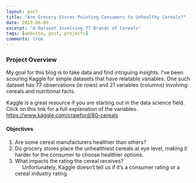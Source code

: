 ```yaml
---
layout: post
title: "Are Grocery Stores Pointing Consumers to Unhealthy Cereals?"
date: 2019-06-09
excerpt: "A Dataset Involving 77 Brands of Cereals"
tags: [website, post, projects]
comments: true
---
```


### Project Overview

My goal for this blog is to take data and find intriguing insights. I’ve been scouring Kaggle for simple datasets that have relatable variables. One such dataset has 77 observations (ie rows) and 21 variables (columns) involving cereals and nutritional facts.

Kaggle is a great resource if you are starting out in the data science field. Click on this link for a full explanation of the variables.
<a href="https://www.kaggle.com/crawford/80-cereals"> https://www.kaggle.com/crawford/80-cereals </a> <br>

#### Objectives

1. Are some cereal manufacturers healthier than others?
2. Do grocery stores place the unhealthiest cereals at eye level, making it harder for the consumer to choose healthier options.
3. What impacts the rating the cereal receives? <br>
    &nbsp;&nbsp;&nbsp;&nbsp; Unfortunately, Kaggle doesn’t tell us if it’s a consumer rating or a cereal industry rating

